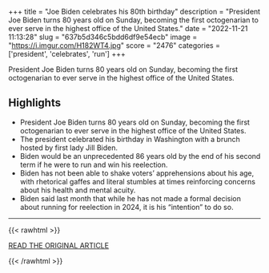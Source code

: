 +++
title = "Joe Biden celebrates his 80th birthday"
description = "President Joe Biden turns 80 years old on Sunday, becoming the first octogenarian to ever serve in the highest office of the United States."
date = "2022-11-21 11:13:28"
slug = "637b5d346c5bdd6df9e54ecb"
image = "https://i.imgur.com/H182WT4.jpg"
score = "2476"
categories = ['president', 'celebrates', 'run']
+++

President Joe Biden turns 80 years old on Sunday, becoming the first octogenarian to ever serve in the highest office of the United States.

## Highlights

- President Joe Biden turns 80 years old on Sunday, becoming the first octogenarian to ever serve in the highest office of the United States.
- The president celebrated his birthday in Washington with a brunch hosted by first lady Jill Biden.
- Biden would be an unprecedented 86 years old by the end of his second term if he were to run and win his reelection.
- Biden has not been able to shake voters’ apprehensions about his age, with rhetorical gaffes and literal stumbles at times reinforcing concerns about his health and mental acuity.
- Biden said last month that while he has not made a formal decision about running for reelection in 2024, it is his “intention” to do so.

---

{{< rawhtml >}}
  <p class="article-category">
    <a target="_blank" href="https://edition.cnn.com/2022/11/20/politics/joe-biden-80th-birthday/index.html">READ THE ORIGINAL ARTICLE</a>
  </p>
{{< /rawhtml >}}
